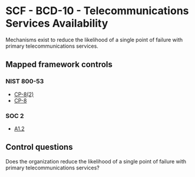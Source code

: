 # SCF - BCD-10 - Telecommunications Services Availability
Mechanisms exist to reduce the likelihood of a single point of failure with primary telecommunications services.
## Mapped framework controls
### NIST 800-53
- [CP-8(2)](../nist80053/cp-8-2.md)
- [CP-8](../nist80053/cp-8.md)
  
### SOC 2
- [A1.2](../soc2/a12.md)
  
## Control questions
Does the organization reduce the likelihood of a single point of failure with primary telecommunications services?
  